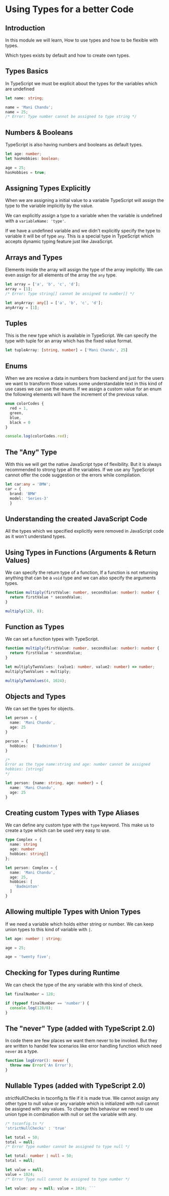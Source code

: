 # Using Types for a better Code

## Introduction

In this module we will learn, How to use types and how to be flexible with types.

Which types exists by default and how to create own types.

## Types Basics

In TypeScript we must be explicit about the types for the variables which are undefined

```typescript
let name: string;

name = 'Mani Chandu';
name = 25;
/* Error: Type number cannot be assigned to type string */
```

## Numbers & Booleans

TypeScript is also having numbers and booleans as default types.

```typescript
let age: number;
let hasHobbies: boolean;

age = 25;
hasHobbies = true;
```

## Assigning Types Explicitly

When we are assigning a initial value to a variable TypeScript will assign the type to the variable implicitly by the value.

We can explicitly assign a type to a variable when the variable is undefined with a ```variableName: 'type'```.

If we have a undefined variable and we didn't explicitly specify the type to variable it will be of type ```any```. This is a special type in TypeScript which accepts dynamic typing feature just like JavaScript.

## Arrays and Types

Elements inside the array will assign the type of the array implicitly.
We can even assign for all elements of the array the ```any``` type.

```typescript
let array = ['a', 'b', 'c', 'd'];
array = [1];
/* Error: Type string[] cannot be assigned to number[] */

let anyArray: any[] = ['a', 'b', 'c', 'd'];
anyArray = [1];
```

## Tuples

This is the new type which is available in TypeScript. We can specify the type with tuple for an array which has the fixed value format.

```typescript
let tupleArray: [string, number] = ['Mani Chandu', 25]
```

## Enums

When we are receive a data in numbers from backend and just for the users we want to transform those values some understandable text in this kind of use cases we can use the enums. If we assign a custom value for an enum the following elements will have the increment of the previous value.

```typescript
enum colorCodes {
  red = 1,
  green,
  blue,
  black = 0
}

console.log(colorCodes.red);
```

## The "Any" Type

With this we will get the native JavaScript type of flexibility.
But it is always recommended to strong type all the variables.
If we use any TypeScript cannot offer the code suggestion or the errors while compilation.

```typescript
let car:any = 'BMW';
car = {
  brand: 'BMW'
  model: 'Series-3'
  }
```

## Understanding the created JavaScript Code

All the types which we specified explicitly were removed in JavaScript code as it won't understand types.

## Using Types in Functions (Arguments & Return Values)

We can specify the return type of a function, If a function is not returning anything that can be a ```void``` type and we can also specify the arguments types.

```typescript
function multiply(firstValue: number, secondValue: number): number {
  return firstValue * secondValue;
}

multiply(128, 8);
```

## Function as Types

We can set a function types with TypeScript.

```typescript
function multiply(firstValue: number, secondValue: number): number {
  return firstValue * secondValue;
}

let multiplyTwoValues: (value1: number, value2: number) => number;
multiplyTwoValues = multiply;

multiplyTwoValues(4, 1024);
```

## Objects and Types

We can set the types for objects.

```typescript
let person = {
  name: 'Mani Chandu',
  age: 25
}

person = {
  hobbies:  ['Badminton']
}

/*
Error as the type name:string and age: number cannot be assigned
hobbies: [string]
*/

let person: {name: string, age: number} = {
  name: 'Mani Chandu',
  age: 25
}
```

## Creating custom Types with Type Aliases

We can define any custom type with the ```type``` keyword. This make us to create a type which can be used very easy to use.

```typescript
type Complex = {
  name: string
  age: number
  hobbies: string[]
};

let person: Complex = {
  name: 'Mani Chandu',
  age: 25,
  hobbies: [
    'Badminton'
  ]
}
```

## Allowing multiple Types with Union Types

If we need a variable which holds either string or number. We can keep union types to this kind of variable with ```|```.

```typescript
let age: number | string;

age = 25;

age = 'twenty five';
```

## Checking for Types during Runtime

We can check the type of the any variable with this kind of check.

```typescript
let finalNumber = 128;

if (typeof finalNumber == 'number') {
  console.log(128/8);
}
```

## The "never" Type (added with TypeScript 2.0)

In code there are few places we want them never to be invoked. But they are written to handel few scenarios like error handling function which need ```never```
as a type.

```typescript
function logError(): never {
  throw new Error('An Error');
}
```

## Nullable Types (added with TypeScript 2.0)

strictNullChecks in tsconfig.ts file if it is made true. We cannot assign any other type to null value or any variable which is initialized with null cannot be assigned with any values. To change this behaviour we need to use union type in combination with null or set the variable with any.

```typescript
/* tsconfig.ts */
'strictNullChecks' : 'true'

let total = 50;
total = null;
/* Error Type number cannot be assigned to type null */

let total: number | null = 50;
total = null;

let value = null;
value = 1024;
/* Error Type null cannot be assigned to type number */

let value: any = null; value = 1024; ```